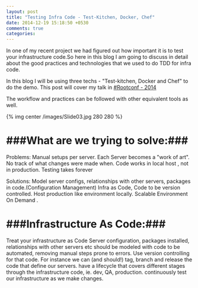 ```yaml
---
layout: post
title: "Testing Infra Code - Test-Kitchen, Docker, Chef"
date: 2014-12-19 15:18:50 +0530
comments: true
categories: 
---
```


In one of my recent project we had figured out how important it is to test your infrastructure code.So here in this blog I am going to discuss in detail about the good practices and technologies that we used to do TDD for infra code.

  
In this blog I will be using three techs - "Test-kitchen, Docker and Chef" to do the demo.
This post will cover my talk in <a href="https://rootconf.in/2014/conference#1045-testing-infrastructure-code-using-test-kitchen-doc">#Rootconf - 2014</a>

The workflow and practices can be followed with other equivalent tools as well.

<!-- more -->

{% img center /images/Slide03.jpg 280 280 %}

###What are we trying to solve:###
==================================

Problems:
Manual setups per server. Each Server becomes a "work of art".
No track of what changes were made when.
Code works in local host , not in production.
Testing takes forever

Solutions:
Model server configs, relationships with other servers, packages in code.(Configuration Management)
Infra as Code, Code to be version controlled.
Host production like environment locally.
Scalable Environment On Demand .

###Infrastructure As Code:###
=============================

Treat your infrastructure as Code
Server configuration, packages installed, relationships with other servers etc should be modeled with code to be automated, removing manual steps prone to errors.
Use version controlling for that code.
For instance we can (and should!)
tag, branch and release the code that define our servers.
have a lifecycle that covers different stages through the infrastructure code, ie. dev, QA, production.
continuously test our infrastructure as we make changes.


